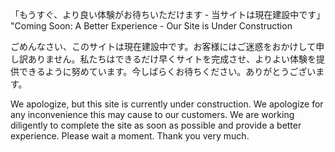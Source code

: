 「もうすぐ、より良い体験がお待ちいただけます - 当サイトは現在建設中です」
"Coming Soon: A Better Experience - Our Site is Under Construction

ごめんなさい、このサイトは現在建設中です。お客様にはご迷惑をおかけして申し訳ありません。私たちはできるだけ早くサイトを完成させ、よりよい体験を提供できるように努めています。今しばらくお待ちください。ありがとうございます。

We apologize, but this site is currently under construction. We apologize for any inconvenience this may cause to our customers. We are working diligently to complete the site as soon as possible and provide a better experience. Please wait a moment. Thank you very much.

